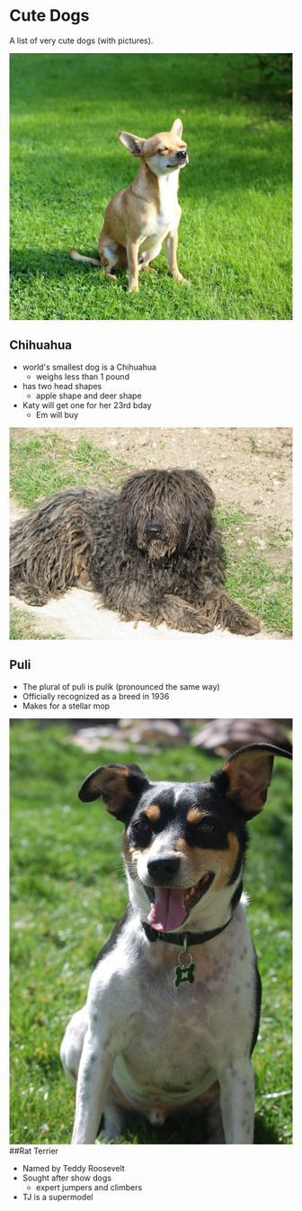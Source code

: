 # Cute Dogs
A list of very cute dogs (with pictures).

![sunbathing-chihuahua](images/sunbathing-chihuahua.jpg)
## Chihuahua
- world's smallest dog is a Chihuahua
  - weighs less than 1 pound
- has two head shapes
  - apple shape and deer shape
- Katy will get one for her 23rd bday
  - Em will buy

![sunbathing-puli](images/sunbathing-puli.jpg)
## Puli
- The plural of puli is pulik (pronounced the same way)
- Officially recognized as a breed in 1936
- Makes for a stellar mop

![sunbathing-ratterrier](images/sunbathing-ratterrier.jpg)
##Rat Terrier
- Named by Teddy Roosevelt
- Sought after show dogs
  - expert jumpers and climbers
- TJ is a supermodel
